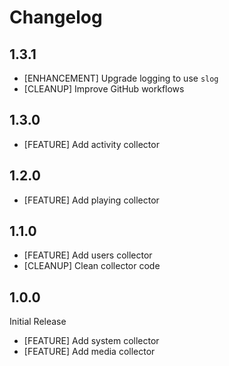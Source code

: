 # Changelog


## 1.3.1

* [ENHANCEMENT] Upgrade logging to use `slog`
* [CLEANUP] Improve GitHub workflows

## 1.3.0

* [FEATURE] Add activity collector

## 1.2.0

* [FEATURE] Add playing collector

## 1.1.0

* [FEATURE] Add users collector
* [CLEANUP] Clean collector code

## 1.0.0

Initial Release

* [FEATURE] Add system collector
* [FEATURE] Add media collector

